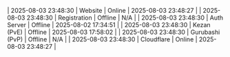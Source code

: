 | 2025-08-03 23:48:30 | Website | Online | 2025-08-03 23:48:27 |
| 2025-08-03 23:48:30 | Registration | Offline | N/A |
| 2025-08-03 23:48:30 | Auth Server | Offline | 2025-08-02 17:34:51 |
| 2025-08-03 23:48:30 | Kezan (PvE) | Offline | 2025-08-03 17:58:02 |
| 2025-08-03 23:48:30 | Gurubashi (PvP) | Offline | N/A |
| 2025-08-03 23:48:30 | Cloudflare | Online | 2025-08-03 23:48:27 |
